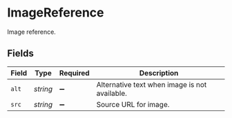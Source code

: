 # ImageReference

Image reference.


## Fields

| Field                                         | Type                                          | Required                                      | Description                                   |
| --------------------------------------------- | --------------------------------------------- | --------------------------------------------- | --------------------------------------------- |
| `alt`                                         | *string*                                      | :heavy_minus_sign:                            | Alternative text when image is not available. |
| `src`                                         | *string*                                      | :heavy_minus_sign:                            | Source URL for image.                         |
